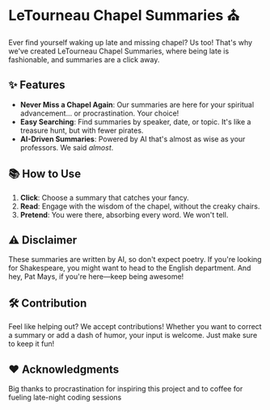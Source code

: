 # LeTourneau Chapel Summaries :church:

Ever find yourself waking up late and missing chapel? Us too! That's why we've created LeTourneau Chapel Summaries, where being late is fashionable, and summaries are a click away.

## :sparkles: Features

- **Never Miss a Chapel Again**: Our summaries are here for your spiritual advancement... or procrastination. Your choice!
- **Easy Searching**: Find summaries by speaker, date, or topic. It's like a treasure hunt, but with fewer pirates.
- **AI-Driven Summaries**: Powered by AI that's almost as wise as your professors. We said *almost*.

## :books: How to Use

1. **Click**: Choose a summary that catches your fancy.
2. **Read**: Engage with the wisdom of the chapel, without the creaky chairs.
3. **Pretend**: You were there, absorbing every word. We won't tell.

## :warning: Disclaimer

These summaries are written by AI, so don't expect poetry. If you're looking for Shakespeare, you might want to head to the English department. And hey, Pat Mays, if you're here—keep being awesome!

## :hammer_and_wrench: Contribution

Feel like helping out? We accept contributions! Whether you want to correct a summary or add a dash of humor, your input is welcome. Just make sure to keep it fun!

## :heart: Acknowledgments

Big thanks to procrastination for inspiring this project and to coffee for fueling late-night coding sessions

